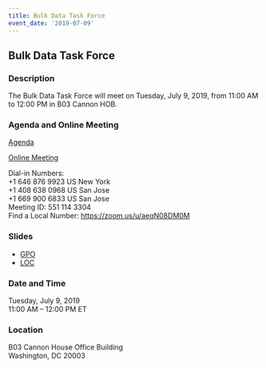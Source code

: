 ```yaml
---
title: Bulk Data Task Force
event_date: '2019-07-09'
---
```


## Bulk Data Task Force

### Description
The Bulk Data Task Force will meet on Tuesday, July 9, 2019, from 11:00 AM to 12:00 PM in B03 Cannon HOB.   

### Agenda and Online Meeting  
[Agenda](https://usgpo.github.io/innovation/events/2019-07-09-BDTF-Agenda.pdf)   

[Online Meeting](https://zoom.us/j/5511143304)  

Dial-in Numbers:  
+1 646 876 9923 US New York  
+1 408 638 0968 US San Jose  
+1 669 900 6833 US San Jose  
Meeting ID: 551 114 3304  
Find a Local Number: https://zoom.us/u/aeqN08DM0M  

### Slides
* [GPO](https://usgpo.github.io/innovation/resources/BDTF-GPO-Update-2019-07-09.pdf)
* [LOC](https://usgpo.github.io/innovation/resources/BDTF-LOC-Update-2019-07-09.pdf)


### Date and Time
Tuesday, July 9, 2019  
11:00 AM – 12:00 PM ET

### Location
B03 Cannon House Office Building   
Washington, DC 20003  


